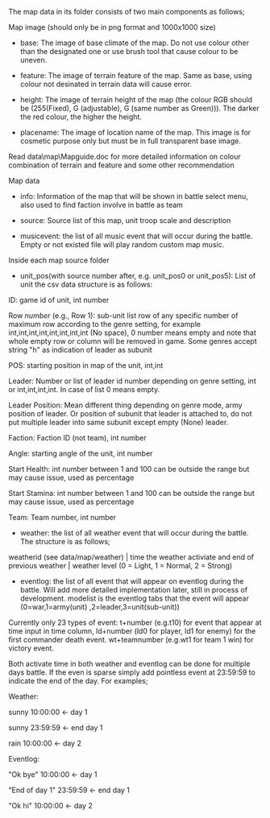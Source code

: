 The map data in its folder consists of two main components as follows;

Map image (should only be in png format and 1000x1000 size)

- base: The image of base climate of the map. Do not use colour other than the designated one or use brush tool that
  cause colour to be uneven.

- feature: The image of terrain feature of the map. Same as base, using colour not desinated in terrain data will cause
  error.

- height: The image of terrain height of the map (the colour RGB should be (255(Fixed), G (adjustable), G (same number
  as Green))). The darker the red colour, the higher the height.

- placename: The image of location name of the map. This image is for cosmetic purpose only but must be in full
  transparent base image.

Read data\map\Mapguide.doc for more detailed information on colour combination of terrain and feature and some other
recommendation

Map data

- info: Information of the map that will be shown in battle select menu, also used to find faction involve in battle as
  team

- source: Source list of this map, unit troop scale and description

- musicevent: the list of all music event that will occur during the battle. Empty or not existed file will play random
  custom map music.

Inside each map source folder

- unit_pos(with source number after, e.g. unit_pos0 or unit_pos5): List of unit the csv data structure is as follows:

ID: game id of unit, int number

Row *number* (e.g., Row 1): sub-unit list row of any specific number of maximum row according to the genre setting, for
example int,int,int,int,int,int,int,int (No space), 0 number means empty and note that whole empty row or column will be
removed in game. Some genres accept string "h" as indication of leader as subunit

POS: starting position in map of the unit, int,int

Leader: Number or list of leader id number depending on genre setting, int or int,int,int,int. In case of list 0 means
empty.

Leader Position: Mean different thing depending on genre mode, army position of leader. Or position of subunit that
leader is attached to, do not put multiple leader into same subunit except empty (None) leader.

Faction: Faction ID (not team), int number

Angle: starting angle of the unit, int number

Start Health: int number between 1 and 100 can be outside the range but may cause issue, used as percentage

Start Stamina: int number between 1 and 100 can be outside the range but may cause issue, used as percentage

Team: Team number, int number

- weather: the list of all weather event that will occur during the battle. The structure is as follows;

weatherid (see data/map/weather) | time the weather activiate and end of previous weather | weather level (0 = Light, 1
= Normal, 2 = Strong)

- eventlog: the list of all event that will appear on eventlog during the battle. Will add more detailed implementation
  later, still in process of development. modelist is the eventlog tabs that the event will appear (0=war,1=army(unit)
  ,2=leader,3=unit(sub-unit))

Currently only 23 types of event: t+number (e.g.t10) for event that appear at time input in time column, ld+number (ld0
for player, ld1 for enemy) for the first commander death event. wt+teamnumber (e.g.wt1 for team 1 win) for victory
event.

Both activate time in both weather and eventlog can be done for multiple days battle. If the even is sparse simply add
pointless event at 23:59:59 to indicate the end of the day. For examples;

Weather:

sunny 10:00:00 <- day 1

sunny 23:59:59 <- end day 1

rain 10:00:00 <- day 2

Eventlog:

"Ok bye" 10:00:00 <- day 1

"End of day 1" 23:59:59 <- end day 1

"Ok hi" 10:00:00 <- day 2
